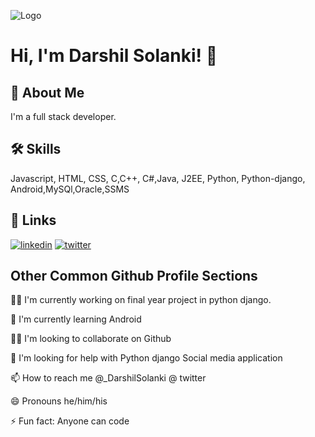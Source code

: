 
![Logo](https://dev-to-uploads.s3.amazonaws.com/uploads/articles/th5xamgrr6se0x5ro4g6.png)


# Hi, I'm Darshil Solanki! 👋


## 🚀 About Me
I'm a full stack developer.


## 🛠 Skills
Javascript, HTML, CSS, C,C++, C#,Java, J2EE, 
Python, Python-django, Android,MySQl,Oracle,SSMS 

## 🔗 Links
[![linkedin](https://img.shields.io/badge/linkedin-0A66C2?style=for-the-badge&logo=linkedin&logoColor=white)](https://www.linkedin.com/in/darshil-solanki-64652225a/)
[![twitter](https://img.shields.io/badge/twitter-1DA1F2?style=for-the-badge&logo=twitter&logoColor=white)](https://twitter.com/_DarshilSolanki)


## Other Common Github Profile Sections
👩‍💻 I'm currently working on final year project in python django.

🧠 I'm currently learning Android

👯‍♀️ I'm looking to collaborate on Github

🤔 I'm looking for help with Python django Social media application

📫 How to reach me @_DarshilSolanki @ twitter

😄 Pronouns he/him/his

⚡️ Fun fact: Anyone can code

